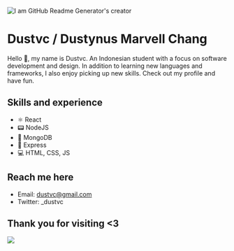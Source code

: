 ![I am GitHub Readme Generator's creator](https://pbs.twimg.com/profile_banners/1574065682035052544/1672230987/1500x500)

# Dustvc / Dustynus Marvell Chang
Hello 👋, my name is Dustvc. An Indonesian student with a focus on software development and design. In addition to learning new languages and frameworks, I also enjoy picking up new skills. Check out my profile and have fun.

## Skills and experience
* ⚛️ React
* 📟 NodeJS
* 🥭 MongoDB
* 🚅 Express
* 💻 HTML, CSS, JS

## Reach me here
* Email: dustvc@gmail.com
* Twitter: _dustvc

## Thank you for visiting <3
[![](https://visitcount.itsvg.in/api?id=dustvc&label=Profile%20Views&color=1&icon=5&pretty=false)](https://visitcount.itsvg.in)
